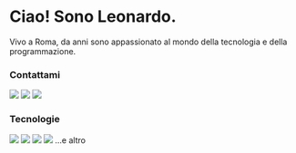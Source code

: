 # Ciao! Sono Leonardo.

Vivo a Roma, da anni sono appassionato al mondo della tecnologia e della programmazione.

### Contattami

<a href="mailto:leonardo.martignonii@gmail.com"><img src="https://img.shields.io/badge/Gmail-D14836?style=for-the-badge&logo=gmail&logoColor=white"></a> <a href="https://www.linkedin.com/in/leonardo-martignoni/"><img src="https://img.shields.io/badge/LinkedIn-0077B5?style=for-the-badge&logo=linkedin&logoColor=white"></a> <a href="#"><img src="https://img.shields.io/badge/CV-0A0A0A?style=for-the-badge&logo=readthedocs&logoColor=white"></a>

### Tecnologie

<img src="https://img.shields.io/badge/HTML5-E34F26?style=for-the-badge&logo=html5&logoColor=white"> <img src="https://img.shields.io/badge/CSS3-1572B6?style=for-the-badge&logo=css3&logoColor=white"> <img src="https://img.shields.io/badge/Vue.js-35495E?style=for-the-badge&logo=vuedotjs&logoColor=4FC08D"> <img src="https://img.shields.io/badge/Laravel-FF2D20?style=for-the-badge&logo=laravel&logoColor=white"> ...e altro
